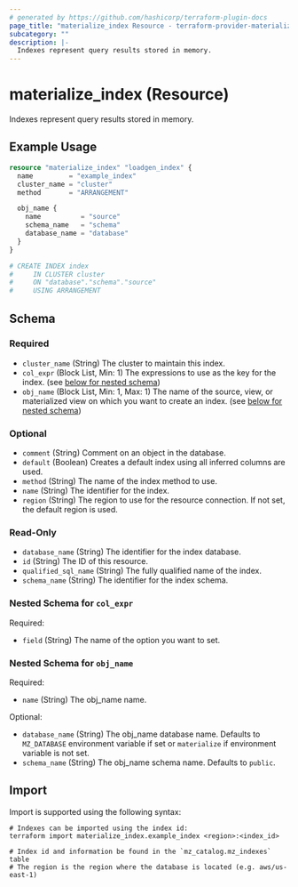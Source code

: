 ```yaml
---
# generated by https://github.com/hashicorp/terraform-plugin-docs
page_title: "materialize_index Resource - terraform-provider-materialize"
subcategory: ""
description: |-
  Indexes represent query results stored in memory.
---
```


# materialize_index (Resource)

Indexes represent query results stored in memory.

## Example Usage

```terraform
resource "materialize_index" "loadgen_index" {
  name         = "example_index"
  cluster_name = "cluster"
  method       = "ARRANGEMENT"

  obj_name {
    name          = "source"
    schema_name   = "schema"
    database_name = "database"
  }
}

# CREATE INDEX index
#     IN CLUSTER cluster
#     ON "database"."schema"."source"
#     USING ARRANGEMENT
```

<!-- schema generated by tfplugindocs -->
## Schema

### Required

- `cluster_name` (String) The cluster to maintain this index.
- `col_expr` (Block List, Min: 1) The expressions to use as the key for the index. (see [below for nested schema](#nestedblock--col_expr))
- `obj_name` (Block List, Min: 1, Max: 1) The name of the source, view, or materialized view on which you want to create an index. (see [below for nested schema](#nestedblock--obj_name))

### Optional

- `comment` (String) Comment on an object in the database.
- `default` (Boolean) Creates a default index using all inferred columns are used.
- `method` (String) The name of the index method to use.
- `name` (String) The identifier for the index.
- `region` (String) The region to use for the resource connection. If not set, the default region is used.

### Read-Only

- `database_name` (String) The identifier for the index database.
- `id` (String) The ID of this resource.
- `qualified_sql_name` (String) The fully qualified name of the index.
- `schema_name` (String) The identifier for the index schema.

<a id="nestedblock--col_expr"></a>
### Nested Schema for `col_expr`

Required:

- `field` (String) The name of the option you want to set.


<a id="nestedblock--obj_name"></a>
### Nested Schema for `obj_name`

Required:

- `name` (String) The obj_name name.

Optional:

- `database_name` (String) The obj_name database name. Defaults to `MZ_DATABASE` environment variable if set or `materialize` if environment variable is not set.
- `schema_name` (String) The obj_name schema name. Defaults to `public`.

## Import

Import is supported using the following syntax:

```shell
# Indexes can be imported using the index id:
terraform import materialize_index.example_index <region>:<index_id>

# Index id and information be found in the `mz_catalog.mz_indexes` table
# The region is the region where the database is located (e.g. aws/us-east-1)
```
